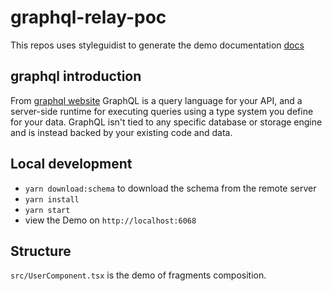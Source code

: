 # graphql-relay-poc
This repos uses styleguidist to generate the demo documentation [docs](https://fangfang-poc.github.io/graphql-relay-poc/)
## graphql introduction
From [graphql website](https://graphql.org/learn/)
GraphQL is a query language for your API, and a server-side runtime for executing queries using a type system you define for your data. GraphQL isn't tied to any specific database or storage engine and is instead backed by your existing code and data.
## Local development
- `yarn download:schema` to download the schema from the remote server 
- `yarn install`
- `yarn start`
- view the Demo on `http://localhost:6068`

## Structure
`src/UserComponent.tsx` is the demo of fragments composition.

